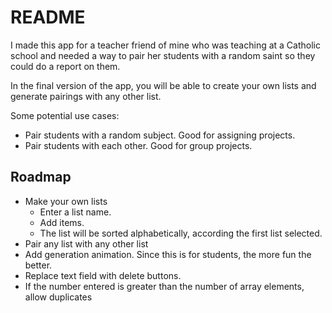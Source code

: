 # README

I made this app for a teacher friend of mine who was teaching at a Catholic school and needed a way to pair her students with a random saint so they could do a report on them.

In the final version of the app, you will be able to create your own lists and generate pairings with any other list.

Some potential use cases:

- Pair students with a random subject. Good for assigning projects.
- Pair students with each other. Good for group projects.

## Roadmap

- Make your own lists
  - Enter a list name.
  - Add items.
  - The list will be sorted alphabetically, according the first list selected.
- Pair any list with any other list
- Add generation animation. Since this is for students, the more fun the better.
- Replace text field with delete buttons.
- If the number entered is greater than the number of array elements, allow duplicates
